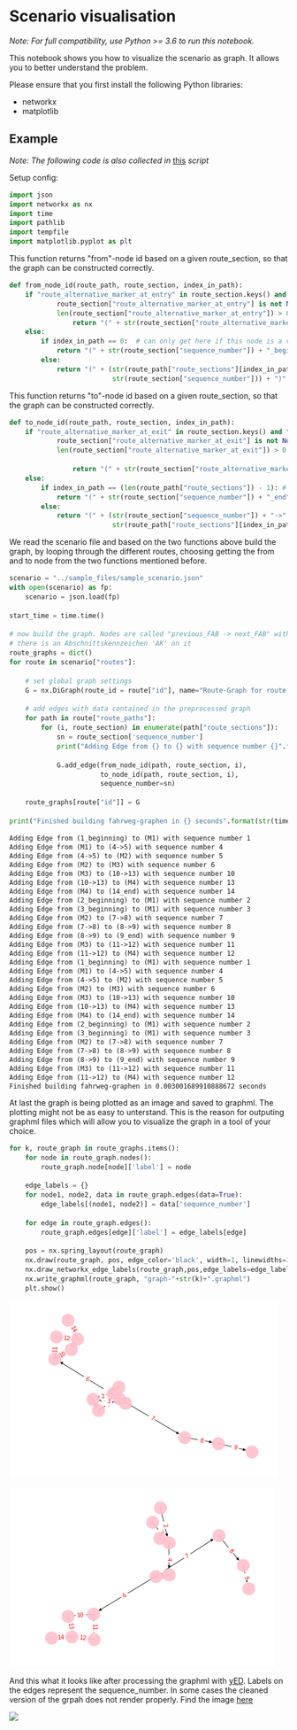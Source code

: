 
# Scenario visualisation

_Note: For full compatibility, use Python >= 3.6 to run this notebook._

This notebook shows you how to visualize the scenario as graph. It allows you to better understand the problem. 

Please ensure that you first install the following Python libraries:
- networkx
- matplotlib

## Example

_Note: The following code is also collected in_ [this](utils/route_graph.py) _script_

Setup config:


```python
import json
import networkx as nx
import time
import pathlib
import tempfile
import matplotlib.pyplot as plt
```

This function returns "from"-node id based on a given route_section, so that the graph can be constructed correctly. 


```python
def from_node_id(route_path, route_section, index_in_path):
    if "route_alternative_marker_at_entry" in route_section.keys() and \
            route_section["route_alternative_marker_at_entry"] is not None and \
            len(route_section["route_alternative_marker_at_entry"]) > 0:
                return "(" + str(route_section["route_alternative_marker_at_entry"][0]) + ")"
    else:
        if index_in_path == 0:  # can only get here if this node is a very beginning of a route
            return "(" + str(route_section["sequence_number"]) + "_beginning)"
        else:
            return "(" + (str(route_path["route_sections"][index_in_path - 1]["sequence_number"]) + "->" +
                          str(route_section["sequence_number"])) + ")"
```

This function returns "to"-node id based on a given route_section, so that the graph can be constructed correctly. 


```python
def to_node_id(route_path, route_section, index_in_path):
    if "route_alternative_marker_at_exit" in route_section.keys() and \
            route_section["route_alternative_marker_at_exit"] is not None and \
            len(route_section["route_alternative_marker_at_exit"]) > 0:

                return "(" + str(route_section["route_alternative_marker_at_exit"][0]) + ")"
    else:
        if index_in_path == (len(route_path["route_sections"]) - 1): # meaning this node is a very end of a route
            return "(" + str(route_section["sequence_number"]) + "_end" + ")"
        else:
            return "(" + (str(route_section["sequence_number"]) + "->" +
                          str(route_path["route_sections"][index_in_path + 1]["sequence_number"])) + ")"
```

We read the scenario file and based on the two functions above build the graph, by looping through the different routes, choosing getting the from and to node from the two functions mentioned before.  


```python
scenario = "../sample_files/sample_scenario.json"
with open(scenario) as fp:
    scenario = json.load(fp)
    
start_time = time.time()

# now build the graph. Nodes are called "previous_FAB -> next_FAB" within lineare abschnittsfolgen and "AK" if
# there is an Abschnittskennzeichen 'AK' on it
route_graphs = dict()
for route in scenario["routes"]:

    # set global graph settings
    G = nx.DiGraph(route_id = route["id"], name="Route-Graph for route "+str(route["id"]))

    # add edges with data contained in the preprocessed graph
    for path in route["route_paths"]:
        for (i, route_section) in enumerate(path["route_sections"]):
            sn = route_section['sequence_number']
            print("Adding Edge from {} to {} with sequence number {}".format(from_node_id(path, route_section, i), to_node_id(path, route_section, i), sn))

            G.add_edge(from_node_id(path, route_section, i),
                       to_node_id(path, route_section, i),
                       sequence_number=sn)

    route_graphs[route["id"]] = G

print("Finished building fahrweg-graphen in {} seconds".format(str(time.time() - start_time)))
```

    Adding Edge from (1_beginning) to (M1) with sequence number 1
    Adding Edge from (M1) to (4->5) with sequence number 4
    Adding Edge from (4->5) to (M2) with sequence number 5
    Adding Edge from (M2) to (M3) with sequence number 6
    Adding Edge from (M3) to (10->13) with sequence number 10
    Adding Edge from (10->13) to (M4) with sequence number 13
    Adding Edge from (M4) to (14_end) with sequence number 14
    Adding Edge from (2_beginning) to (M1) with sequence number 2
    Adding Edge from (3_beginning) to (M1) with sequence number 3
    Adding Edge from (M2) to (7->8) with sequence number 7
    Adding Edge from (7->8) to (8->9) with sequence number 8
    Adding Edge from (8->9) to (9_end) with sequence number 9
    Adding Edge from (M3) to (11->12) with sequence number 11
    Adding Edge from (11->12) to (M4) with sequence number 12
    Adding Edge from (1_beginning) to (M1) with sequence number 1
    Adding Edge from (M1) to (4->5) with sequence number 4
    Adding Edge from (4->5) to (M2) with sequence number 5
    Adding Edge from (M2) to (M3) with sequence number 6
    Adding Edge from (M3) to (10->13) with sequence number 10
    Adding Edge from (10->13) to (M4) with sequence number 13
    Adding Edge from (M4) to (14_end) with sequence number 14
    Adding Edge from (2_beginning) to (M1) with sequence number 2
    Adding Edge from (3_beginning) to (M1) with sequence number 3
    Adding Edge from (M2) to (7->8) with sequence number 7
    Adding Edge from (7->8) to (8->9) with sequence number 8
    Adding Edge from (8->9) to (9_end) with sequence number 9
    Adding Edge from (M3) to (11->12) with sequence number 11
    Adding Edge from (11->12) to (M4) with sequence number 12
    Finished building fahrweg-graphen in 0.003001689910888672 seconds
    

At last the graph is being plotted as an image and saved to graphml. The plotting might not be as easy to unterstand. This is the reason for outputing graphml files which will allow you to visualize the graph in a tool of your choice.


```python
for k, route_graph in route_graphs.items():
    for node in route_graph.nodes():
        route_graph.node[node]['label'] = node

    edge_labels = {}
    for node1, node2, data in route_graph.edges(data=True):
        edge_labels[(node1, node2)] = data['sequence_number'] 

    for edge in route_graph.edges():
        route_graph.edges[edge]['label'] = edge_labels[edge]

    pos = nx.spring_layout(route_graph)
    nx.draw(route_graph, pos, edge_color='black', width=1, linewidths=1, node_size=500, node_color='pink', alpha=0.9)
    nx.draw_networkx_edge_labels(route_graph,pos,edge_labels=edge_labels,font_color='red')
    nx.write_graphml(route_graph, "graph-"+str(k)+".graphml")
    plt.show()
```


![png](img/output_14_0.png)



![png](img/output_14_1.png)


And this what it looks like after processing the graphml with [yED](https://www.yworks.com/products/yed/download). Labels on the edges represent the sequence_number. In some cases the cleaned version of the grpah does not render properly. Find the image [here](https://gitlab.crowdai.org/SBB/train-schedule-optimisation-challenge-starter-kit/raw/master/utils/img/graph-111.png)

![](https://gitlab.crowdai.org/SBB/train-schedule-optimisation-challenge-starter-kit/raw/master/utils/img/graph-111.png)
